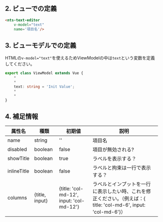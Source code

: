 ## 2. ビューでの定義

```html
<nts-text-editor
    v-model="text"
    name='項目名'/>
```

## 3. ビューモデルでの定義

HTMLの`v-model="text"`を使えるためViewModelの中は`text`という変数を定義してください。  

```ts
export class ViewModel extends Vue {
    *
    *
    text: string = 'Init Value';
    *
    *
}
```
## 4. 補足情報

| 属性名| 種類 | 初期値 | 説明 |
| --------------|------| -------- | ------|
| name | string | '' | 項目名 |
| disabled | boolean | false | 項目が無効される? |
| showTitle | boolean | true | ラベルを表示する？ |
| inlineTitle | boolean | false | ラベルと拘束は一行で表示する？ |
| columns | {title, input} | {title: 'col-md-12', input: 'col-md-12'} | ラベルとインプットを一行に表示したい時、これを修正ください。（例えば：{ title: 'col-md-6', input: 'col-md-6'}）|